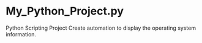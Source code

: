 # My_Python_Project.py
Python Scripting Project Create automation to display the operating system information.
